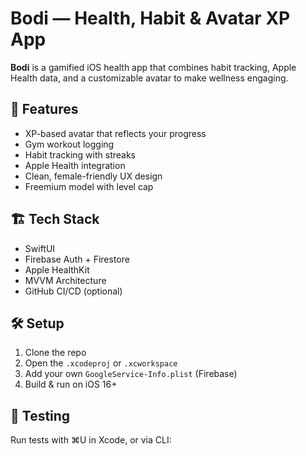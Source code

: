 # Bodi — Health, Habit & Avatar XP App

**Bodi** is a gamified iOS health app that combines habit tracking, Apple Health data, and a customizable avatar to make wellness engaging.

## 📱 Features
- XP-based avatar that reflects your progress
- Gym workout logging
- Habit tracking with streaks
- Apple Health integration
- Clean, female-friendly UX design
- Freemium model with level cap

## 🏗️ Tech Stack
- SwiftUI
- Firebase Auth + Firestore
- Apple HealthKit
- MVVM Architecture
- GitHub CI/CD (optional)

## 🛠️ Setup
1. Clone the repo
2. Open the `.xcodeproj` or `.xcworkspace`
3. Add your own `GoogleService-Info.plist` (Firebase)
4. Build & run on iOS 16+

## 🧪 Testing
Run tests with ⌘U in Xcode, or via CLI:
